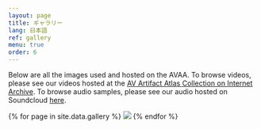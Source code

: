 ```yaml
---
layout: page
title: ギャラリー 
lang: 日本語
ref: gallery
menu: true
order: 6
---
```


Below are all the images used and hosted on the AVAA. To browse videos, please see our videos hosted at the [AV Artifact Atlas Collection on Internet Archive](https://archive.org/details/avartifactatlas?sort=-date). To browse audio samples, please see our audio hosted on Soundcloud [here](https://soundcloud.com/av_artifact_atlas).


{% for page in site.data.gallery %}
  <a href="{{ site.baseurl }}/artifacts/{{ page.for_page }}"><img class="gallery" src="{{ site.baseurl }}/images/{{ page.file }}"/></a>
{% endfor %}
